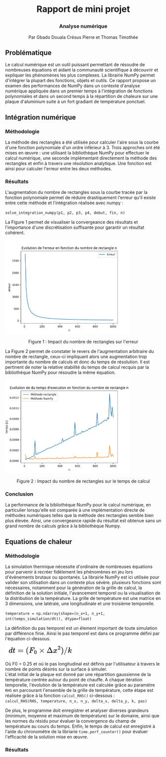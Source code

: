 # **<p style="text-align: center;">Rapport de mini projet</p>**
### <p style="text-align: center;">Analyse numérique</p>
<p style="text-align: center;">Par Gbado Douala Crésus Pierre et Thomas Timothée</p>

## Problématique
Le calcul numérique est un outil puissant permettant de résoudre de nombreuses équations et aidant la communauté scientifique à
découvrir et expliquer les phénomènes les plus complexes. La librairie NumPy permet d'intégrer la plupart des fonctions,
objets et outils. Ce rapport propose un examen des performances de NumPy dans un contexte d'analyse numérique appliquée
dans un premier temps à l'intégration de fonctions polynomiales et dans un second temps à la répartition de chaleure sur une
plaque d'aluminium suite à un fort gradiant de température ponctuel.

## Intégration numérique
### Méthodologie
La méthode des rectangles a été utilisée pour calculer l'aire sous la courbe d'une fonction polynomiale d'un ordre inférieur à 3.
Trois approches ont été mises en œuvre : une utilisant la bibliothèque NumPy pour effectuer le calcul numérique, une seconde
implémentant directement la méthode des rectangles et enfin à travers une résolution analytique. Une fonction est ainsi pour 
calculer l'erreur entre les deux méthodes.

### Résultats
L'augmentation du nombre de rectangles sous la courbe tracée par la fonction polynomiale permet de réduire drastiquement 
l'erreur qu'il existe entre cette méthode et l'intégration réalisée avec numpy :  

``solve_integration_numpy(p1, p2, p3, p4, debut, fin, n)`` 

La Figure 1 permet  de visualiser la convergeance des résultats et l'importance d'une discrétisation suffisante pour garantir un résultat cohérent.

<img src="Figure_erreur.png" alt="descriptive text" style=" max-width: 80%; height: auto;" />
<p style="text-align: center;">Figure 1 : Impact du nombre de rectangles sur l'erreur</p>

La Figure 2 permet de constater le revers de l'augmentation arbitraire du nombre de rectangle, ceux-ci impliquant alors une augmentation
trop importante du nombre de calculs et donc du temps de résolution. Il est pertinent de noter la relative stabilité du
temps de calcul recquis par la bibliothèque NumPy pour résoudre la même équation.


<img src="Figure_temps_execution.png" alt="descriptive text" style=" max-width: 80%; height: auto;" />
<p style="text-align: center;">Figure 2 : Impact du nombre de rectangles sur le temps de calcul</p>

### Conclusion
La performance de la bibliothèque NumPy pour le calcul numérique, en particulier lorsqu'elle est comparée à une 
implémentation directe de méthodes numériques telles que la méthode des rectangles semble bien plus élevée. Ainsi, une convergeance
rapide du résultat est obtenue sans un grand nombre de calculs grâce à la bibliothèque Numpy.  

## Equations de chaleur
### Méthodologie
La simulation thermique nécessite d'ordinaire de nombreuses équations pour parvenir à recréer fidèlement les phénomènes en jeu
lors d'évènements brutaux ou spontanés. La librairie NumPy est ici utilisée pour valider son utilisation dans un contexte plus sévère.
plusieurs fonctions sont nécessaires, notamment pour la génération de la grille de calcul, la définition de la solution initiale,
 l'avancement temporel ou la visualisation de la distribution de la température. La grille de température est une matrice en 3 dimensions,
une latérale, une longitudinale et une troisième temporelle.  

``temperature = np.ndarray(shape=(n_x+1, n_y+1, int(temps_simulation/dt)), dtype=float)``  

La définition du pas temporel est un élement important de toute simulation par différence finie. Ainsi le pas temporel est
dans ce programme défini par l'équation ci-dessous.  
<img src="equation.png" alt="descriptive text" style=" max-width: 60%; height: auto;" />  
Où F0 = 0.25 et où le pas longitudinal est définis par l'utilisateur à travers le nombre de points désirés sur la surface à simuler.  
L'état initial de la plaque est donné par une répartition gaussienne de la température centrée autour du point de chauffe.
A chaque itération temporelle, l'évolution de la température est calculée grâce au paramètre ```RHS``` en parcourant l'ensemble de la 
grille de température, cette étape est réalisée grâce à la fonction ``calcul_RHS()`` ci-dessous :  
``calcul_RHS(RHS, temperature, n_x, n_y, delta_x, delta_y, k, pas)``

De plus, le programme doit enregistrer et analyser diverses grandeurs (minimum, moyenne et maximum de température) sur le
domaine, ainsi que les normes du résidu pour évaluer la convergence du champ de température au cours du temps. Enfin,
le temps de calcul est enregistré à l'aide du chronomètre de la libriarie ```time.perf_counter()``` pour évaluer 
l'efficacité de la solution mise en œuvre.

### Résultats


